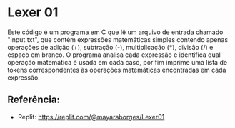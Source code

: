 # Lexer 01

Este código é um programa em C que lê um arquivo de entrada chamado "input.txt", que contém expressões matemáticas simples contendo apenas operações de adição (+), subtração (-), multiplicação (\*), divisão (/) e espaço em branco. O programa analisa cada expressão e identifica qual operação matemática é usada em cada caso, por fim imprime uma lista de tokens correspondentes às operações matemáticas encontradas em cada expressão.

## Referência:

- Replit: https://replit.com/@mayaraborges/Lexer01